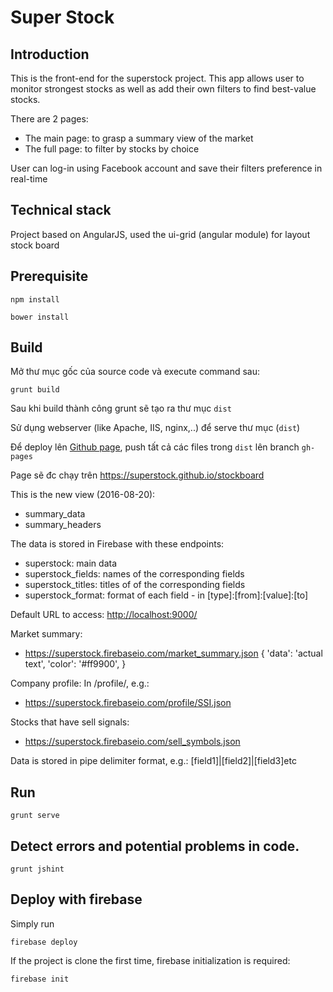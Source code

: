 # Super Stock

## Introduction

This is the front-end for the superstock project. This app allows user to monitor strongest stocks as well as add their own filters to find best-value stocks.

There are 2 pages:
- The main page: to grasp a summary view of the market
- The full page: to filter by stocks by choice

User can log-in using Facebook account and save their filters preference in real-time

## Technical stack

Project based on AngularJS, used the ui-grid (angular module) for layout stock board

## Prerequisite

```npm install```

```bower install```

## Build

Mở thư mục gốc của source code và execute command sau:

```grunt build```

Sau khi build thành công grunt sẽ tạo ra thư mục ```dist```

Sử dụng webserver (like Apache, IIS, nginx,..) để serve thư mục (```dist```)

Để deploy lên [Github page](https://pages.github.com/), push tất cả các files trong ```dist``` lên branch ```gh-pages```

Page sẽ đc chạy trên https://superstock.github.io/stockboard

This is the new view (2016-08-20):
- summary_data
- summary_headers

The data is stored in Firebase with these endpoints:
- superstock: main data
- superstock_fields: names of the corresponding fields
- superstock_titles: titles of of the corresponding fields
- superstock_format: format of each field - in [type]:[from]:[value]:[to]

Default URL to access: [http://localhost:9000/](http://localhost:9000/)

Market summary:
- https://superstock.firebaseio.com/market_summary.json
  {
    'data': 'actual text',
    'color': '#ff9900',
  }

Company profile:
In /profile/<symbol>, e.g.:
- https://superstock.firebaseio.com/profile/SSI.json

Stocks that have sell signals:
- https://superstock.firebaseio.com/sell_symbols.json

Data is stored in pipe delimiter format, e.g.: [field1]|[field2]|[field3]etc

## Run
```grunt serve```

## Detect errors and potential problems in code.
```grunt jshint```

## Deploy with firebase
Simply run
```
firebase deploy
```

If the project is clone the first time, firebase initialization is required:
```
firebase init
```
